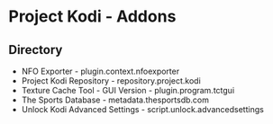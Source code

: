 # Project Kodi - Addons
## Directory

<p align="left">
<ul>
    <li>NFO Exporter - plugin.context.nfoexporter</li>
    <li>Project Kodi Repository  - repository.project.kodi</li>
    <li>Texture Cache Tool - GUI Version - plugin.program.tctgui</li>
    <li>The Sports Database - metadata.thesportsdb.com</li>
    <li>Unlock Kodi Advanced Settings - script.unlock.advancedsettings</li>        
  </ul>
  </p>


  
